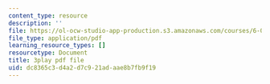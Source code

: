 ```yaml
---
content_type: resource
description: ''
file: https://ol-ocw-studio-app-production.s3.amazonaws.com/courses/6-0001-introduction-to-computer-science-and-programming-in-python-fall-2016/dc8365c3d4a2d7c921adaae8b7fb9f19_8s0d87sjy1A.pdf
file_type: application/pdf
learning_resource_types: []
resourcetype: Document
title: 3play pdf file
uid: dc8365c3-d4a2-d7c9-21ad-aae8b7fb9f19
---
```

